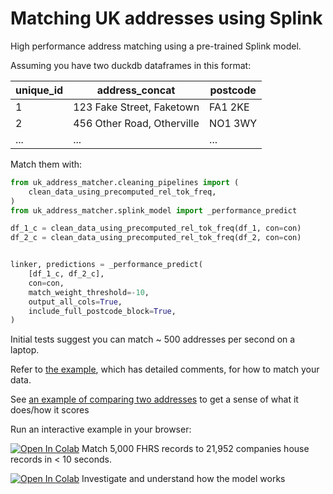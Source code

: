 # Matching UK addresses using Splink

High performance address matching using a pre-trained Splink model.

Assuming you have two duckdb dataframes  in this format:

| unique_id | address_concat               | postcode  |
|-----------|------------------------------|-----------|
| 1         | 123 Fake Street, Faketown    | FA1 2KE   |
| 2         | 456 Other Road, Otherville   | NO1 3WY   |
| ...       | ...                          | ...       |


Match them with:

```python
from uk_address_matcher.cleaning_pipelines import (
    clean_data_using_precomputed_rel_tok_freq,
)
from uk_address_matcher.splink_model import _performance_predict

df_1_c = clean_data_using_precomputed_rel_tok_freq(df_1, con=con)
df_2_c = clean_data_using_precomputed_rel_tok_freq(df_2, con=con)


linker, predictions = _performance_predict(
    [df_1_c, df_2_c],
    con=con,
    match_weight_threshold=-10,
    output_all_cols=True,
    include_full_postcode_block=True,
)
```

Initial tests suggest you can match ~ 500 addresses per second on a laptop.

Refer to [the example](example.py), which has detailed comments, for how to match your data.

See [an example of comparing two addresses](example_compare_two.py) to get a sense of what it does/how it scores

Run an interactive example in your browser:

[![Open In Colab](https://colab.research.google.com/assets/colab-badge.svg)](https://colab.research.google.com/github/RobinL/uk_address_matcher/blob/main/match_example_data.ipynb)  Match 5,000 FHRS records to 21,952 companies house records in < 10 seconds.

[![Open In Colab](https://colab.research.google.com/assets/colab-badge.svg)](https://colab.research.google.com/github/RobinL/uk_address_matcher/blob/main/interactive_comparison.ipynb) Investigate and understand how the model works



